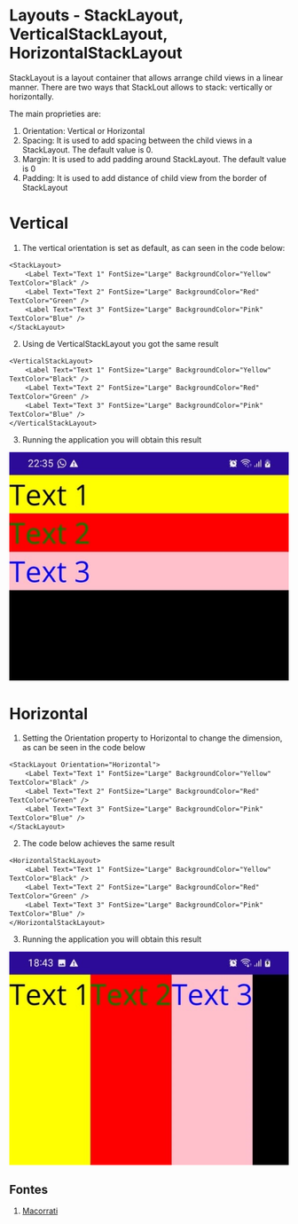 # Layouts - StackLayout, VerticalStackLayout, HorizontalStackLayout

StackLayout is a layout container that allows arrange child views in a linear manner. There are two ways that StackLout allows to stack: vertically or horizontally.

The main proprieties are:

1. Orientation: Vertical or Horizontal
2. Spacing: It is used to add spacing between the child views in a StackLayout. The default value is 0. 
3. Margin: It is used to add padding around StackLayout. The default value is 0
4. Padding: It is used to add distance of child view from the border of StackLayout

# Vertical

1. The vertical orientation is set as default, as can seen in the code below:

```
<StackLayout>
    <Label Text="Text 1" FontSize="Large" BackgroundColor="Yellow" TextColor="Black" />
    <Label Text="Text 2" FontSize="Large" BackgroundColor="Red" TextColor="Green" />
    <Label Text="Text 3" FontSize="Large" BackgroundColor="Pink" TextColor="Blue" />
</StackLayout>
```

2. Using de VerticalStackLayout you got the same result

```
<VerticalStackLayout>
    <Label Text="Text 1" FontSize="Large" BackgroundColor="Yellow" TextColor="Black" />
    <Label Text="Text 2" FontSize="Large" BackgroundColor="Red" TextColor="Green" />
    <Label Text="Text 3" FontSize="Large" BackgroundColor="Pink" TextColor="Blue" />
</VerticalStackLayout>
```

3. Running the application you will obtain this result

<p align="center"><img src="img01.jpg" /></p>

# Horizontal

1. Setting the Orientation property to Horizontal to change the dimension, as can be seen in the code below

```
<StackLayout Orientation="Horizontal">
    <Label Text="Text 1" FontSize="Large" BackgroundColor="Yellow" TextColor="Black" />
    <Label Text="Text 2" FontSize="Large" BackgroundColor="Red" TextColor="Green" />
    <Label Text="Text 3" FontSize="Large" BackgroundColor="Pink" TextColor="Blue" />
</StackLayout>
```

2. The code below achieves the same result

```
<HorizontalStackLayout>
    <Label Text="Text 1" FontSize="Large" BackgroundColor="Yellow" TextColor="Black" />
    <Label Text="Text 2" FontSize="Large" BackgroundColor="Red" TextColor="Green" />
    <Label Text="Text 3" FontSize="Large" BackgroundColor="Pink" TextColor="Blue" />
</HorizontalStackLayout>
```

3. Running the application you will obtain this result

<p align="center"><img src="img02.jpg" /></p>

<!--
# Layouts - StackLayout, VerticalStackLayout, HorizontalStackLayout
# Horizontal
-->

## Fontes

1. [Macorrati](https://youtu.be/D8gkGd1N8E8?si=VgFw2y10R6U4oz76)